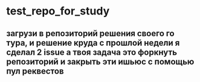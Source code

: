 # test_repo_for_study

## загрузи в репозиторий решения своего го тура, и решение круда с прошлой недели я сделал 2 issue а твоя задача это форкнуть репозиторий и закрыть эти ишьюс с помощью пул реквестов 
